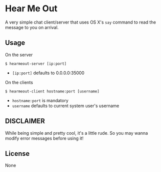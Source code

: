 # Hear Me Out

A very simple chat client/server that uses OS X's `say` command to read the message to you on arrival.

## Usage
On the server
```
$ hearmeout-server [ip:port]
```
* `[ip:port]` defaults to 0.0.0.0:35000

On the clients
```
$ hearmeout-client hostname:port [username]
```
* `hostname:port` is mandatory
* `username` defaults to current system user's username

## DISCLAIMER
While being simple and pretty cool, it's a little rude. So you may wanna modify error messages before using it!

## License
None

